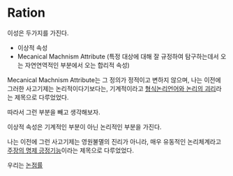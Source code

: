 # Ration

이성은 두가지를 가진다.

 - 이상적 속성
 - Mecanical Machnism Attribute (특정 대상에 대해 잘 규정하여 탐구하는데서 오는 자연연역적인 부분에서 오는 합리적 속성)

Mecanical Machnism Attribute는 그 정의가 정적이고 변하지 않으며, 나는 이전에 그러한 사고기제는 논리적이다기보다는, 기계적이라고 [형식논리언어와 논리의 괴리](./형식논리언어와_논리의_괴리)라는 제목으로 다루었었다.

따라서 그런 부분을 빼고 생각해보자.

이상적 속성은 기계적인 부분이 아닌 논리적인 부분을 가진다.

나는 이전에 그런 사고기제는 영원불멸의 진리가 아니라, 매우 유동적인 논리체계라고 [주장의 명제 긍정기능](./주장의_명제_긍정기능)이라는 제목으로 다루었었다.

우리는 [논점률](./논점률_정리)
